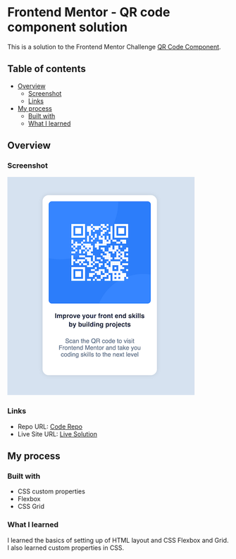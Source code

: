 # Frontend Mentor - QR code component solution

This is a solution to the Frontend Mentor Challenge [QR Code Component](https://www.frontendmentor.io/challenges/qr-code-component-iux_sIO_H).

## Table of contents

- [Overview](#overview)
  - [Screenshot](#screenshot)
  - [Links](#links)
- [My process](#my-process)
  - [Built with](#built-with)
  - [What I learned](#what-i-learned)


## Overview

### Screenshot

![Screenshot](./screenshot.png)

### Links

- Repo URL: [Code Repo](https://github.com/nishantm96/nishantm96.github.io/tree/main/qr-code-component)
- Live Site URL: [Live Solution](https://nishantm96.github.io/qr-code-component)

## My process

### Built with

- CSS custom properties
- Flexbox
- CSS Grid

### What I learned

I learned the basics of setting up of HTML layout and CSS Flexbox and Grid. 
I also learned custom properties in CSS.
